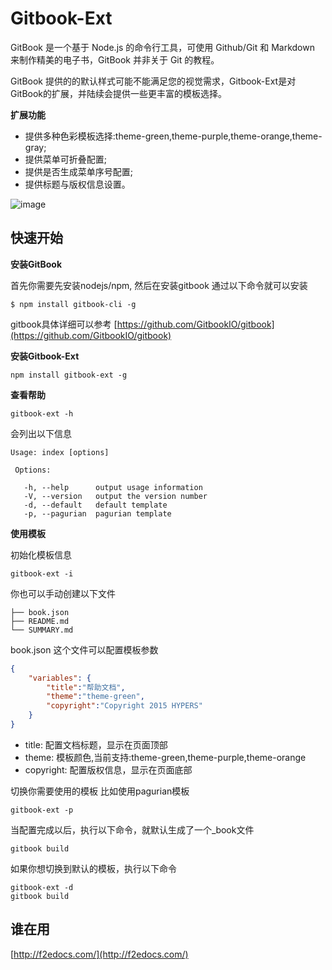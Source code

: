 # Gitbook-Ext
GitBook 是一个基于 Node.js 的命令行工具，可使用 Github/Git 和 Markdown 来制作精美的电子书，GitBook 并非关于 Git 的教程。

GitBook 提供的的默认样式可能不能满足您的视觉需求，Gitbook-Ext是对GitBook的扩展，并陆续会提供一些更丰富的模板选择。

**扩展功能**
- 提供多种色彩模板选择:theme-green,theme-purple,theme-orange,theme-gray;
- 提供菜单可折叠配置;
- 提供是否生成菜单序号配置;
- 提供标题与版权信息设置。

![image](https://raw.githubusercontent.com/simonguo/gitbook-ext/master/demo.png)

## 快速开始
**安装GitBook**

首先你需要先安装nodejs/npm, 然后在安装gitbook 通过以下命令就可以安装

```
$ npm install gitbook-cli -g
```

gitbook具体详细可以参考 [https://github.com/GitbookIO/gitbook](https://github.com/GitbookIO/gitbook)

**安装Gitbook-Ext**

```
npm install gitbook-ext -g
```

**查看帮助**

```
gitbook-ext -h
```

会列出以下信息

```
Usage: index [options]

 Options:

   -h, --help      output usage information
   -V, --version   output the version number
   -d, --default   default template
   -p, --pagurian  pagurian template
```

**使用模板**

初始化模板信息

```
gitbook-ext -i
```

你也可以手动创建以下文件

```
├── book.json
├── README.md
└── SUMMARY.md
```

book.json 这个文件可以配置模板参数

```json
{
    "variables": {
        "title":"帮助文档",
        "theme":"theme-green",
        "copyright":"Copyright 2015 HYPERS"
    }
}
```

- title: 配置文档标题，显示在页面顶部
- theme: 模板颜色,当前支持:theme-green,theme-purple,theme-orange
- copyright: 配置版权信息，显示在页面底部

切换你需要使用的模板 比如使用pagurian模板

```
gitbook-ext -p
```

当配置完成以后，执行以下命令，就默认生成了一个_book文件

```
gitbook build
```

如果你想切换到默认的模板，执行以下命令

```
gitbook-ext -d
gitbook build
```

## 谁在用
[http://f2edocs.com/](http://f2edocs.com/)
